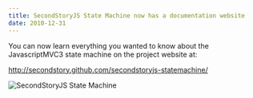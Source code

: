 ```yaml
--- 
title: SecondStoryJS State Machine now has a documentation website
date: 2010-12-31
---
```


You can now learn everything you wanted to know about the JavascriptMVC3 state machine on the project website at:

<a href="http://secondstory.github.com/secondstoryjs-router/">http://secondstory.github.com/secondstoryjs-statemachine/</a>

<img src="http://src.sencha.io/-30/http://awardwinningfjords.com/images/SecondStoryJS-StateMachine.png" alt="SecondStoryJS State Machine" />
